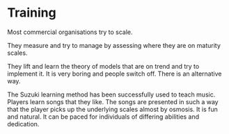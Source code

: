 # Training

Most commercial organisations try to scale.

They measure and try to manage by assessing where they are on maturity scales.

They lift and learn the theory of models that are on trend and try to implement it. It is very boring and people switch off. There is an alternative way.

The Suzuki learning method has been successfully used to teach music. Players learn songs that they like. The songs are presented in such a way that the player picks up the underlying scales almost by osmosis. It is fun and natural. It can be paced for individuals of differing abilities and dedication.